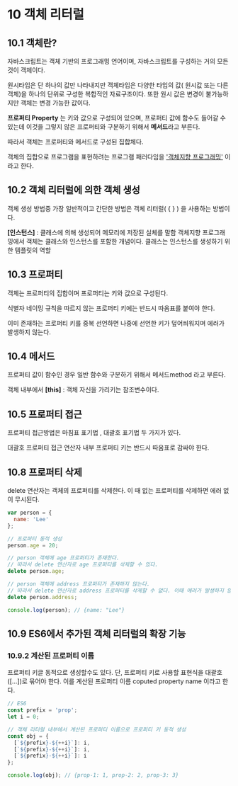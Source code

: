 # 10 객체 리터럴

## 10.1 객체란? <a href="#property" id="property"></a>

자바스크립트는 객체 기반의 프로그래밍 언어이며, 자바스크립트를 구성하는 거의 모든 것이 객체이다.

원시타입은 단 하나의 값만 나타내지만 객체타입은 다양한 타입의 값( 원시값 또는 다른 객체)을 하나의 단위로 구성한 복합적인 자료구조이다. 또한 원시 값은 변경이 불가능하지만 객체는 변경 가능한 값이다.

**프로퍼티 Property** 는 키와 값으로 구성되어 있으며, 프로퍼티 값에 함수도 들어갈 수 있는데 이것을 그렇지 않은 프로퍼티와 구분하기 위해서 **메서드**라고 부른다.&#x20;

따라서 객체는 프로퍼티와 메서드로 구성된 집합체다.

객체의 집합으로 프로그램을 표현하려는 프로그램 패러다임을 ['객체지향 프로그래밍'](19.md) 이라고 한다.&#x20;

## 10.2 객체 리터럴에 의한 객체 생성

객체 생성 방법중 가장 일반적이고 간단한 방법은 객체 리터럴( { } ) 을 사용하는 방법이다.

**\[인스턴스]** : 클래스에 의해 생성되어 메모리에 저장된 실체를 말함 객체지향 프로그래밍에서 객체는 클래스와 인스턴스를 포함한 개념이다. 클래스는 인스턴스를 생성하기 위한 템플릿의 역할

## 10.3 프로퍼티&#x20;

객체는 프로퍼티의 집합이며 프로퍼티는 키와 값으로 구성된다.

식별자 네이밍 규칙을 따르지 않는 프로퍼티 키에는 반드시 따옴표를 붙여야 한다.

이미 존재하는 프로퍼티 키를 중복 선언하면 나중에 선언한 키가 덮어씌워지며 에러가 발생하지 않는다.

## 10.4 메서드&#x20;

프로퍼티 값이 함수인 경우 일반 함수와 구분하기 위해서 메서드method 라고 부른다.

객체 내부에서 **\[this]** : 객체 자신을 가리키는 참조변수이다.

## 10.5 프로퍼티 접근

프로퍼티 접근방법은 마침표 표기법 , 대괄호 표기법 두 가지가 있다.&#x20;

대괄호 프로퍼티 접근 연산자 내부 프로퍼티 키는 반드시 따옴표로 감싸야 한다.

## 10.8 프로퍼티 삭제&#x20;

delete 연산자는 객체의 프로퍼티를 삭제한다. 이 때 없는 프로퍼티를 삭제하면 에러 없이 무시된다.

```javascript
var person = {
  name: 'Lee'
};

// 프로퍼티 동적 생성
person.age = 20;

// person 객체에 age 프로퍼티가 존재한다.
// 따라서 delete 연산자로 age 프로퍼티를 삭제할 수 있다.
delete person.age;

// person 객체에 address 프로퍼티가 존재하지 않는다.
// 따라서 delete 연산자로 address 프로퍼티를 삭제할 수 없다. 이때 에러가 발생하지 않는다.
delete person.address;

console.log(person); // {name: "Lee"}
```

## 10.9 ES6에서 추가된 객체 리터럴의 확장 기능

### 10.9.2 계산된 프로퍼티 이름

프로퍼티 키글 동적으로 생성할수도 있다. 단, 프로퍼티 키로 사용할 표현식을 대괄호(\[...])로 묶어야 한다. 이를 계산된 프로퍼티 이름 coputed property name 이라고 한다.

```javascript
// ES6
const prefix = 'prop';
let i = 0;

// 객체 리터럴 내부에서 계산된 프로퍼티 이름으로 프로퍼티 키 동적 생성
const obj = {
  [`${prefix}-${++i}`]: i,
  [`${prefix}-${++i}`]: i,
  [`${prefix}-${++i}`]: i
};

console.log(obj); // {prop-1: 1, prop-2: 2, prop-3: 3}
```

